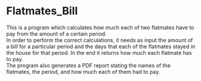 # Flatmates_Bill
This is a program which calculates how much each of two flatmates have to pay from the amount of a certain period.  
In order to perform the correct calculations, it needs as input the amount of a bill for a particular period and the days that each of the flatmates stayed in the house for that period. In the end it returns how much each flatmate has to pay.  
The program also generates a PDF report stating the names of the flatmates, the period, and how much each of them had to pay.
